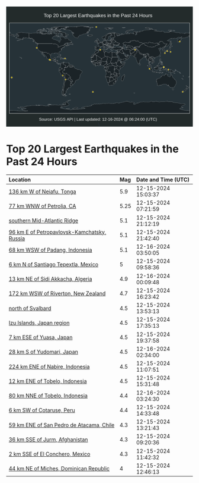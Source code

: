 ![Map](./map.png)

# Top 20 Largest Earthquakes in the Past 24 Hours

| Location | Mag | Date and Time (UTC) |
|:---|:---|:---|
| [136 km W of Neiafu, Tonga](https://earthquake.usgs.gov/earthquakes/eventpage/us7000nz38) | 5.9 | 12-15-2024 15:03:37 |
| [77 km WNW of Petrolia, CA](https://earthquake.usgs.gov/earthquakes/eventpage/nc75103356) | 5.25 | 12-15-2024 07:21:59 |
| [southern Mid-Atlantic Ridge](https://earthquake.usgs.gov/earthquakes/eventpage/us7000nz57) | 5.1 | 12-15-2024 21:12:19 |
| [96 km E of Petropavlovsk-Kamchatsky, Russia](https://earthquake.usgs.gov/earthquakes/eventpage/us7000nz5a) | 5.1 | 12-15-2024 21:42:40 |
| [68 km WSW of Padang, Indonesia](https://earthquake.usgs.gov/earthquakes/eventpage/us7000nz6g) | 5.1 | 12-16-2024 03:50:05 |
| [6 km N of Santiago Tepextla, Mexico](https://earthquake.usgs.gov/earthquakes/eventpage/us7000nz1h) | 5 | 12-15-2024 09:58:36 |
| [13 km NE of Sidi Akkacha, Algeria](https://earthquake.usgs.gov/earthquakes/eventpage/us7000nz5t) | 4.9 | 12-16-2024 00:09:48 |
| [172 km WSW of Riverton, New Zealand](https://earthquake.usgs.gov/earthquakes/eventpage/us7000nz3r) | 4.7 | 12-15-2024 16:23:42 |
| [north of Svalbard](https://earthquake.usgs.gov/earthquakes/eventpage/us7000nz2v) | 4.5 | 12-15-2024 13:53:13 |
| [Izu Islands, Japan region](https://earthquake.usgs.gov/earthquakes/eventpage/us7000nz49) | 4.5 | 12-15-2024 17:35:13 |
| [7 km ESE of Yuasa, Japan](https://earthquake.usgs.gov/earthquakes/eventpage/us7000nz4u) | 4.5 | 12-15-2024 19:37:58 |
| [28 km S of Yudomari, Japan](https://earthquake.usgs.gov/earthquakes/eventpage/us7000nz66) | 4.5 | 12-16-2024 02:34:00 |
| [224 km ENE of Nabire, Indonesia](https://earthquake.usgs.gov/earthquakes/eventpage/us7000nz1w) | 4.5 | 12-15-2024 11:07:51 |
| [12 km ENE of Tobelo, Indonesia](https://earthquake.usgs.gov/earthquakes/eventpage/us7000nz3f) | 4.5 | 12-15-2024 15:31:48 |
| [80 km NNE of Tobelo, Indonesia](https://earthquake.usgs.gov/earthquakes/eventpage/us7000nz6e) | 4.4 | 12-16-2024 03:24:30 |
| [6 km SW of Cotaruse, Peru](https://earthquake.usgs.gov/earthquakes/eventpage/us7000nz31) | 4.4 | 12-15-2024 14:33:48 |
| [59 km ENE of San Pedro de Atacama, Chile](https://earthquake.usgs.gov/earthquakes/eventpage/us7000nz2l) | 4.3 | 12-15-2024 13:21:43 |
| [36 km SSE of Jurm, Afghanistan](https://earthquake.usgs.gov/earthquakes/eventpage/us7000nz1d) | 4.3 | 12-15-2024 09:20:36 |
| [2 km SSE of El Conchero, Mexico](https://earthquake.usgs.gov/earthquakes/eventpage/us7000nz37) | 4.3 | 12-15-2024 11:42:32 |
| [44 km NE of Miches, Dominican Republic](https://earthquake.usgs.gov/earthquakes/eventpage/pr2024350003) | 4 | 12-15-2024 12:46:13 |
